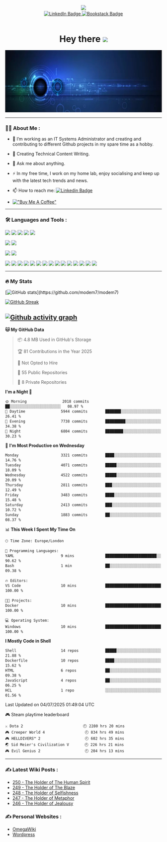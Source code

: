 <div id="header" align="center">
  <img src="https://media.giphy.com/media/f3iwJFOVOwuy7K6FFw/giphy.gif" width="300"/>
<div id="badges">
  <a href="https://www.linkedin.com/in/alexlaneit/">
    <img src="https://img.shields.io/badge/LinkedIn-blue?style=for-the-badge&logo=linkedin&logoColor=white" alt="LinkedIn Badge"/>
  </a>
  <a href="https://modem7.com">
  <img src="https://img.shields.io/badge/Bookstack-blue?style=for-the-badge&logo=BookStack&logoColor=white" alt="Bookstack Badge"/>
  </a>
</div>
  <img src="https://komarev.com/ghpvc/?username=modem7&style=flat-square&color=blue" alt=""/>
<h1>
  Hey there
  <img src="https://media.giphy.com/media/hvRJCLFzcasrR4ia7z/giphy.gif" width="30px"/>
</h1>
</div>

<div align="center">
  <img src="https://github.com/modem7/MiscAssets/blob/master/images/ezgif-6-79e26c05da.jpg" width="800" height="200"/>
</div>

---

### :man_technologist: About Me :
- :telescope: I’m working as an IT Systems Administrator and creating and contributing to different Github projects in my spare time as a hobby.

- :seedling: Creating Technical Content Writing.

- 💬 Ask me about anything.

- :zap: In my free time, I work on my home lab, enjoy socialising and keep up with the latest tech trends and news.

- :mailbox: How to reach me: [![Linkedin Badge](https://img.shields.io/badge/-AlexLaneIT-blue?style=flat&logo=Linkedin&logoColor=white)](https://www.linkedin.com/in/alexlaneit/)

- [!["Buy Me A Coffee"](https://www.buymeacoffee.com/assets/img/custom_images/orange_img.png)](https://www.buymeacoffee.com/modem7)

---

### :hammer_and_wrench: Languages and Tools :
![](https://img.shields.io/badge/OS-Centos-informational?style=flat&logo=centos&logoColor=white&color=981e32)
![](https://img.shields.io/badge/OS-Debian-informational?style=flat&logo=debian&logoColor=white&color=981e32)
![](https://img.shields.io/badge/OS-RHEL-informational?style=flat&logo=red-hat&logoColor=white&color=981e32)
![](https://img.shields.io/badge/OS-Ubuntu-informational?style=flat&logo=ubuntu&logoColor=white&color=981e32)
![](https://img.shields.io/badge/OS-Windows-informational?style=flat&logo=windows&logoColor=white&color=981e32)

![](https://img.shields.io/badge/Editor-Notepad++-informational?style=flat&logo=notepadplusplus&logoColor=white&color=981e32)
![](https://img.shields.io/badge/Editor-Visual_Studio_Code-informational?style=flat&logo=visual-studio-code&logoColor=white&color=981e32)


![](https://img.shields.io/badge/Shell-Bash-informational?style=flat&logo=gnu-bash&logoColor=white&color=981e32)
![](https://img.shields.io/badge/Shell-ZSH-informational?style=flat&logo=gnu-bash&logoColor=white&color=981e32)

![](https://img.shields.io/badge/Tools-3CX-informational?style=flat&logoColor=white&color=981e32)
![](https://img.shields.io/badge/Tools-Ansible-informational?style=flat&logo=ansible&logoColor=white&color=981e32)
![](https://img.shields.io/badge/Tools-Arduino-informational?style=flat&logo=arduino&logoColor=white&color=981e32)
![](https://img.shields.io/badge/Tools-Borg-informational?style=flat&logoColor=white&color=981e32)
![](https://img.shields.io/badge/Tools-Docker-informational?style=flat&logo=docker&logoColor=white&color=981e32)
![](https://img.shields.io/badge/Tools-Drone_CI-informational?style=flat&logo=drone&logoColor=white&color=981e32)
![](https://img.shields.io/badge/Tools-Git-informational?style=flat&logo=git&logoColor=white&color=981e32)
![](https://img.shields.io/badge/Tools-Github-informational?style=flat&logo=github&logoColor=white&color=981e32)
![](https://img.shields.io/badge/Tools-Gitlab-informational?style=flat&logo=gitlab&logoColor=white&color=981e32)
![](https://img.shields.io/badge/Tools-Jira-informational?style=flat&logo=jira&logoColor=white&color=981e32)
![](https://img.shields.io/badge/Tools-Kanban-informational?style=flat&logoColor=white&color=981e32)
![](https://img.shields.io/badge/Tools-Nginx-informational?style=flat&logo=nginx&logoColor=white&color=981e32)
![](https://img.shields.io/badge/Tools-Raspberry_Pi-informational?style=flat&logo=raspberry-pi&logoColor=white&color=981e32)
![](https://img.shields.io/badge/Tools-Snyk-informational?style=flat&logo=snyk&logoColor=white&color=981e32)
![](https://img.shields.io/badge/Tools-Traefik-informational?style=flat&logo=traefikmesh&logoColor=white&color=981e32)

---

### :fire: My Stats
[![GitHub stats](https://github-readme-stats.vercel.app/api?username=modem7&show_icons=true&theme=codeSTACKr&count_private=true")](https://github.com/modem7/modem7)

[![GitHub Streak](https://streak-stats.demolab.com?user=modem7&theme=elegant&hide_border=true&date_format=j%20M%5B%20Y%5D&background=DD272700)](https://git.io/streak-stats)

[![Github activity graph](https://github-readme-activity-graph.vercel.app/graph?username=modem7&theme=elegant&custom_title=Contribution%20Graph&hide_border=true&bg_color=%20)](https://github.com/modem7/modem7)
---

<!--START_SECTION:waka-->
**🐱 My GitHub Data** 

> 📦 4.8 MB Used in GitHub's Storage 
 > 
> 🏆 81 Contributions in the Year 2025
 > 
> 🚫 Not Opted to Hire
 > 
> 📜 55 Public Repositories 
 > 
> 🔑 8 Private Repositories 
 > 
**I'm a Night 🦉** 

```text
🌞 Morning                2018 commits        ██░░░░░░░░░░░░░░░░░░░░░░░   08.97 % 
🌆 Daytime                5944 commits        ███████░░░░░░░░░░░░░░░░░░   26.41 % 
🌃 Evening                7738 commits        █████████░░░░░░░░░░░░░░░░   34.38 % 
🌙 Night                  6804 commits        ████████░░░░░░░░░░░░░░░░░   30.23 % 
```
📅 **I'm Most Productive on Wednesday** 

```text
Monday                   3321 commits        ████░░░░░░░░░░░░░░░░░░░░░   14.76 % 
Tuesday                  4071 commits        █████░░░░░░░░░░░░░░░░░░░░   18.09 % 
Wednesday                4522 commits        █████░░░░░░░░░░░░░░░░░░░░   20.09 % 
Thursday                 2811 commits        ███░░░░░░░░░░░░░░░░░░░░░░   12.49 % 
Friday                   3483 commits        ████░░░░░░░░░░░░░░░░░░░░░   15.48 % 
Saturday                 2413 commits        ███░░░░░░░░░░░░░░░░░░░░░░   10.72 % 
Sunday                   1883 commits        ██░░░░░░░░░░░░░░░░░░░░░░░   08.37 % 
```


📊 **This Week I Spent My Time On** 

```text
🕑︎ Time Zone: Europe/London

💬 Programming Languages: 
YAML                     9 mins              ███████████████████████░░   90.62 % 
Bash                     1 min               ██░░░░░░░░░░░░░░░░░░░░░░░   09.38 % 

🔥 Editors: 
VS Code                  10 mins             █████████████████████████   100.00 % 

🐱‍💻 Projects: 
Docker                   10 mins             █████████████████████████   100.00 % 

💻 Operating System: 
Windows                  10 mins             █████████████████████████   100.00 % 
```

**I Mostly Code in Shell** 

```text
Shell                    14 repos            █████░░░░░░░░░░░░░░░░░░░░   21.88 % 
Dockerfile               10 repos            ████░░░░░░░░░░░░░░░░░░░░░   15.62 % 
HTML                     6 repos             ██░░░░░░░░░░░░░░░░░░░░░░░   09.38 % 
JavaScript               4 repos             ██░░░░░░░░░░░░░░░░░░░░░░░   06.25 % 
HCL                      1 repo              ░░░░░░░░░░░░░░░░░░░░░░░░░   01.56 % 
```




 Last Updated on 04/07/2025 01:49:04 UTC
<!--END_SECTION:waka-->

<!-- steam-box start -->
🎮 Steam playtime leaderboard
```text
⚔️ Dota 2                           🕘 2280 hrs 20 mins
🎮 Creeper World 4                  🕘 834 hrs 49 mins
🎮 HELLDIVERS™ 2                    🕘 602 hrs 35 mins
🌏 Sid Meier's Civilization V       🕘 226 hrs 21 mins
🎮 Evil Genius 2                    🕘 204 hrs 13 mins
```
<!-- Powered by https://github.com/YouEclipse/steam-box . -->
<!-- steam-box end -->

---

### :writing_hand: Latest Wiki Posts :
<!-- BLOG-POST-LIST:START -->
- [250 - The Holder of The Human Spirit](https://www.modem7.com/books/the-holder-series/page/250-the-holder-of-the-human-spirit)
- [249 - The Holder of The Blaze](https://www.modem7.com/books/the-holder-series/page/249-the-holder-of-the-blaze)
- [248 - The Holder of Selfishness](https://www.modem7.com/books/the-holder-series/page/248-the-holder-of-selfishness)
- [247 - The Holder of Metaphor](https://www.modem7.com/books/the-holder-series/page/247-the-holder-of-metaphor)
- [246 - The Holder of Jealousy](https://www.modem7.com/books/the-holder-series/page/246-the-holder-of-jealousy)
<!-- BLOG-POST-LIST:END -->

### :writing_hand: Personal Websites :
- [OmegaWiki](https://modem7.com)
- [Wordpress](https://modem7.wordpress.com)

